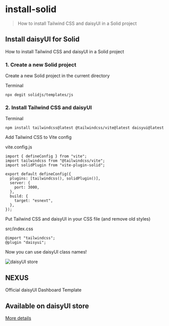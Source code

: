 # install-solid

> How to install Tailwind CSS and daisyUI in a Solid project



## Install daisyUI for Solid

How to install Tailwind CSS and daisyUI in a Solid project

### [](#1-create-a-new-solid-project)1\. Create a new Solid project

Create a new Solid project in the current directory

Terminal

```
npx degit solidjs/templates/js
```

### [](#2-install-tailwind-css-and-daisyui)2\. Install Tailwind CSS and daisyUI

Terminal

```
npm install tailwindcss@latest @tailwindcss/vite@latest daisyui@latest
```

Add Tailwind CSS to Vite config

vite.config.js

```
import { defineConfig } from "vite";
import tailwindcss from "@tailwindcss/vite";
import solidPlugin from "vite-plugin-solid";

export default defineConfig({
  plugins: [tailwindcss(), solidPlugin()],
  server: {
    port: 3000,
  },
  build: {
    target: "esnext",
  },
});
```

Put Tailwind CSS and daisyUI in your CSS file (and remove old styles)

src/index.css

```
@import "tailwindcss";
@plugin "daisyui";
```

Now you can use daisyUI class names!

![daisyUI store](https://img.daisyui.com/images/store/nexus.webp)

## NEXUS  
Official daisyUI Dashboard Template

## Available on daisyUI store

[More details](/store)
